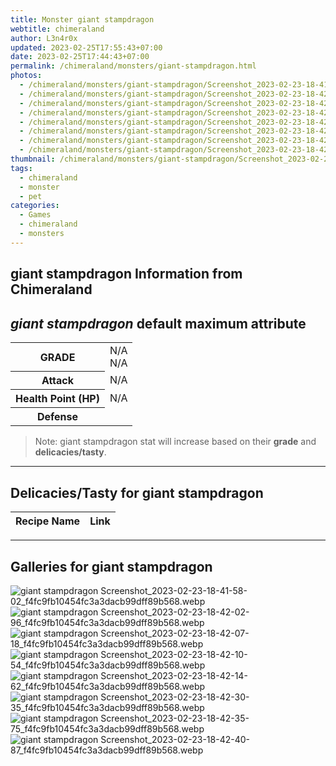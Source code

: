 ```yaml
---
title: Monster giant stampdragon
webtitle: chimeraland
author: L3n4r0x
updated: 2023-02-25T17:55:43+07:00
date: 2023-02-25T17:44:43+07:00
permalink: /chimeraland/monsters/giant-stampdragon.html
photos:
  - /chimeraland/monsters/giant-stampdragon/Screenshot_2023-02-23-18-41-58-02_f4fc9fb10454fc3a3dacb99dff89b568.webp
  - /chimeraland/monsters/giant-stampdragon/Screenshot_2023-02-23-18-42-02-96_f4fc9fb10454fc3a3dacb99dff89b568.webp
  - /chimeraland/monsters/giant-stampdragon/Screenshot_2023-02-23-18-42-07-18_f4fc9fb10454fc3a3dacb99dff89b568.webp
  - /chimeraland/monsters/giant-stampdragon/Screenshot_2023-02-23-18-42-10-54_f4fc9fb10454fc3a3dacb99dff89b568.webp
  - /chimeraland/monsters/giant-stampdragon/Screenshot_2023-02-23-18-42-14-62_f4fc9fb10454fc3a3dacb99dff89b568.webp
  - /chimeraland/monsters/giant-stampdragon/Screenshot_2023-02-23-18-42-30-35_f4fc9fb10454fc3a3dacb99dff89b568.webp
  - /chimeraland/monsters/giant-stampdragon/Screenshot_2023-02-23-18-42-35-75_f4fc9fb10454fc3a3dacb99dff89b568.webp
  - /chimeraland/monsters/giant-stampdragon/Screenshot_2023-02-23-18-42-40-87_f4fc9fb10454fc3a3dacb99dff89b568.webp
thumbnail: /chimeraland/monsters/giant-stampdragon/Screenshot_2023-02-23-18-41-58-02_f4fc9fb10454fc3a3dacb99dff89b568.webp
tags:
  - chimeraland
  - monster
  - pet
categories:
  - Games
  - chimeraland
  - monsters
---
```


<link
  rel="stylesheet"
  href="https://rawcdn.githack.com/dimaslanjaka/Web-Manajemen/870a349/css/bootstrap-5-3-0-alpha3-wrapper.css"
/>
<section id="bootstrap-wrapper">
  <h2>giant stampdragon Information from Chimeraland</h2>
  <h2 id="attribute"><i>giant stampdragon</i> default maximum attribute</h2>
  <div class="row">
    <div class="col mb-2">
      <div class="card bg-dark text-light">
        <div class="card-body">
          <table>
            <tr>
              <th>GRADE</th>
              <td>N/A <br />N/A</td>
            </tr>
            <tr>
              <th>Attack</th>
              <td>N/A</td>
            </tr>
            <tr>
              <th>Health Point (HP)</th>
              <td>N/A</td>
            </tr>
            <tr>
              <th>Defense</th>
              <td></td>
            </tr>
          </table>
        </div>
      </div>
    </div>
  </div>
  <blockquote>
    Note: giant stampdragon stat will increase based on their <b>grade</b> and
    <b>delicacies/tasty</b>.
  </blockquote>
  <hr />
  <h2 id="delicacies">Delicacies/Tasty for giant stampdragon</h2>
  <div class="card">
    <div class="card-body">
      <div class="table-responsive">
        <table class="table table-striped table-dark">
          <thead>
            <tr>
              <th>Recipe Name</th>
              <th>Link</th>
            </tr>
          </thead>
          <tbody></tbody>
        </table>
      </div>
    </div>
  </div>
  <hr />
  <div id="gallery">
    <h2>Galleries for giant stampdragon</h2>
    <div class="row">
      <div class="col-lg-6 col-12">
        <img
          src="https://www.webmanajemen.com/chimeraland/monsters/giant-stampdragon/Screenshot_2023-02-23-18-41-58-02_f4fc9fb10454fc3a3dacb99dff89b568.webp"
          alt="giant stampdragon Screenshot_2023-02-23-18-41-58-02_f4fc9fb10454fc3a3dacb99dff89b568.webp"
        />
      </div>
      <div class="col-lg-6 col-12">
        <img
          src="https://www.webmanajemen.com/chimeraland/monsters/giant-stampdragon/Screenshot_2023-02-23-18-42-02-96_f4fc9fb10454fc3a3dacb99dff89b568.webp"
          alt="giant stampdragon Screenshot_2023-02-23-18-42-02-96_f4fc9fb10454fc3a3dacb99dff89b568.webp"
        />
      </div>
      <div class="col-lg-6 col-12">
        <img
          src="https://www.webmanajemen.com/chimeraland/monsters/giant-stampdragon/Screenshot_2023-02-23-18-42-07-18_f4fc9fb10454fc3a3dacb99dff89b568.webp"
          alt="giant stampdragon Screenshot_2023-02-23-18-42-07-18_f4fc9fb10454fc3a3dacb99dff89b568.webp"
        />
      </div>
      <div class="col-lg-6 col-12">
        <img
          src="https://www.webmanajemen.com/chimeraland/monsters/giant-stampdragon/Screenshot_2023-02-23-18-42-10-54_f4fc9fb10454fc3a3dacb99dff89b568.webp"
          alt="giant stampdragon Screenshot_2023-02-23-18-42-10-54_f4fc9fb10454fc3a3dacb99dff89b568.webp"
        />
      </div>
      <div class="col-lg-6 col-12">
        <img
          src="https://www.webmanajemen.com/chimeraland/monsters/giant-stampdragon/Screenshot_2023-02-23-18-42-14-62_f4fc9fb10454fc3a3dacb99dff89b568.webp"
          alt="giant stampdragon Screenshot_2023-02-23-18-42-14-62_f4fc9fb10454fc3a3dacb99dff89b568.webp"
        />
      </div>
      <div class="col-lg-6 col-12">
        <img
          src="https://www.webmanajemen.com/chimeraland/monsters/giant-stampdragon/Screenshot_2023-02-23-18-42-30-35_f4fc9fb10454fc3a3dacb99dff89b568.webp"
          alt="giant stampdragon Screenshot_2023-02-23-18-42-30-35_f4fc9fb10454fc3a3dacb99dff89b568.webp"
        />
      </div>
      <div class="col-lg-6 col-12">
        <img
          src="https://www.webmanajemen.com/chimeraland/monsters/giant-stampdragon/Screenshot_2023-02-23-18-42-35-75_f4fc9fb10454fc3a3dacb99dff89b568.webp"
          alt="giant stampdragon Screenshot_2023-02-23-18-42-35-75_f4fc9fb10454fc3a3dacb99dff89b568.webp"
        />
      </div>
      <div class="col-lg-6 col-12">
        <img
          src="https://www.webmanajemen.com/chimeraland/monsters/giant-stampdragon/Screenshot_2023-02-23-18-42-40-87_f4fc9fb10454fc3a3dacb99dff89b568.webp"
          alt="giant stampdragon Screenshot_2023-02-23-18-42-40-87_f4fc9fb10454fc3a3dacb99dff89b568.webp"
        />
      </div>
    </div>
  </div>
</section>